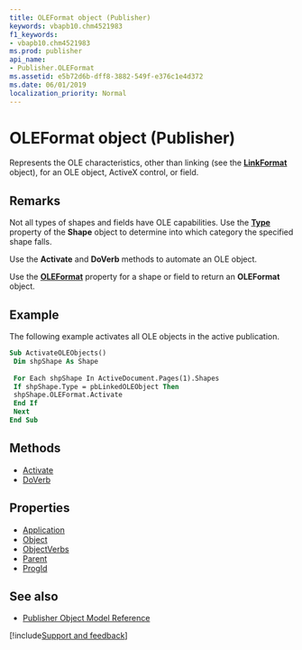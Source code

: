 ```yaml
---
title: OLEFormat object (Publisher)
keywords: vbapb10.chm4521983
f1_keywords:
- vbapb10.chm4521983
ms.prod: publisher
api_name:
- Publisher.OLEFormat
ms.assetid: e5b72d6b-dff8-3882-549f-e376c1e4d372
ms.date: 06/01/2019
localization_priority: Normal
---
```



# OLEFormat object (Publisher)

Represents the OLE characteristics, other than linking (see the **[LinkFormat](Publisher.LinkFormat.md)** object), for an OLE object, ActiveX control, or field.
 

## Remarks

Not all types of shapes and fields have OLE capabilities. Use the **[Type](Publisher.Shape.Type.md)** property of the **Shape** object to determine into which category the specified shape falls.

Use the **Activate** and **DoVerb** methods to automate an OLE object.

Use the **[OLEFormat](Publisher.Shape.OLEFormat.md)** property for a shape or field to return an **OLEFormat** object. 


## Example

The following example activates all OLE objects in the active publication.
 
```vb
Sub ActivateOLEObjects() 
 Dim shpShape As Shape 
 
 For Each shpShape In ActiveDocument.Pages(1).Shapes 
 If shpShape.Type = pbLinkedOLEObject Then 
 shpShape.OLEFormat.Activate 
 End If 
 Next 
End Sub
```


## Methods

- [Activate](Publisher.OLEFormat.Activate.md)
- [DoVerb](Publisher.OLEFormat.DoVerb.md)

## Properties

- [Application](Publisher.OLEFormat.Application.md)
- [Object](Publisher.OLEFormat.Object.md)
- [ObjectVerbs](Publisher.OLEFormat.ObjectVerbs.md)
- [Parent](Publisher.OLEFormat.Parent.md)
- [ProgId](Publisher.OLEFormat.ProgId.md)

## See also

- [Publisher Object Model Reference](overview/publisher/object-model.md)



[!include[Support and feedback](~/includes/feedback-boilerplate.md)]